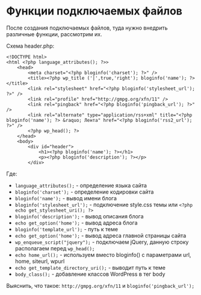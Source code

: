 # Функции подключаемых файлов
После создания подключаемых файлов, туда нужно внедрить различные функции, рассмотрим их.

Схема header.php:

    <!DOCTYPE html>
    <html <?php language_attributes(); ?>>
        <head>
            <meta charset="<?php bloginfo('charset'); ?>" />
            <title><?php wp_title ('|',true,'right'); bloginfo('name'); ?></title>
            <link rel="stylesheet" href="<?php bloginfo('stylesheet_url'); ?>" />
            <link rel="profile" href="http://gmpg.org/xfn/11" />
            <link rel="pingback" href="<?php bloginfo('pingback_url'); ?>" />
            <link rel="alternate" type="application/rss+xml" title="<?php bloginfo('name'); ?> &raquo; Лента" href="<?php bloginfo('rss2_url'); ?>" />
            <?php wp_head(); ?> 
        </head>
        <body>
            <div id="header">
                <h1><?php bloginfo('name'); ?></h1>
                <p><?php bloginfo('description'); ?></p>
            </div>

Где:

- `language_attributes();` - определение языка сайта
- `bloginfo('charset');` - определение кодировки сайта
- `bloginfo('name');` - вывод имени блога
- `bloginfo('stylesheet_url');` - подключение style.css темы или `<?php echo get_stylesheet_uri(); ?>`
- `bloginfo('description');` - вывод описания блога
- `echo get_option('home');` - вывод адреса блога
- `bloginfo('template_url');` - путь к теме
- `echo get_option('home');` - вывод адреса главной страницы сайта
- `wp_enqueue_script("jquery");` - подключаем jQuery, данную строку располагаем перед `wp_head();`
- `echo home_url();` - используем вместо bloginfo() с параметрами url, home, siteurl, wpurl
- `echo get_template_directory_uri();` - выводит путь к теме
- `body_class();` - добавление классов WordPress в тег body

Выяснить, что такое: `http://gmpg.org/xfn/11` и `bloginfo('pingback_url');`

